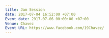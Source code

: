 ```yaml
---
title: Jam Session
date: 2017-07-04 16:52:00 +07:00
Event date: 2017-07-06 00:00:00 +07:00
Venue: Chavez
Event URL: https://www.facebook.com/19Chavez/
---
```


